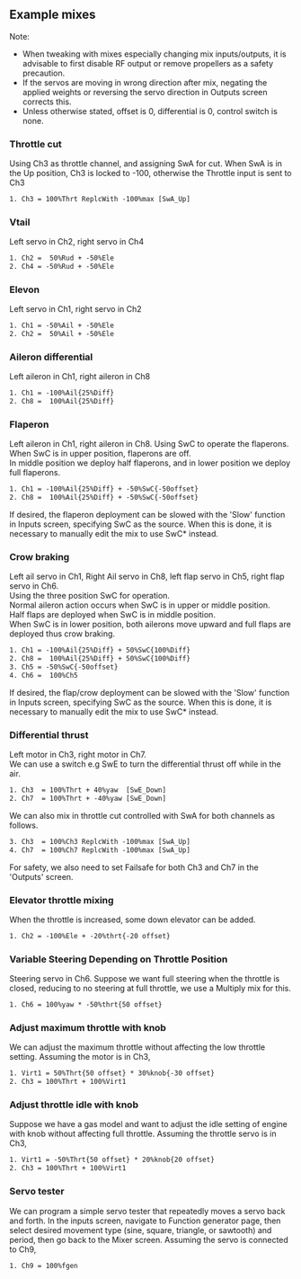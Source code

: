 ## Example mixes

Note:

- When tweaking with mixes especially changing mix inputs/outputs, it is advisable to first disable RF output or remove propellers as a safety precaution.
- If the servos are moving in wrong direction after mix, negating the applied weights or reversing the servo direction in Outputs screen corrects this.
- Unless otherwise stated, offset is 0, differential is 0, control switch is none.

### Throttle cut

Using Ch3 as throttle channel, and assigning SwA for cut. When SwA is in the Up position, Ch3 is locked to -100, otherwise the Throttle input is sent to Ch3

```txt
1. Ch3 = 100%Thrt ReplcWith -100%max [SwA_Up]
```

### Vtail

Left servo in Ch2, right servo in Ch4

```txt
1. Ch2 =  50%Rud + -50%Ele
2. Ch4 = -50%Rud + -50%Ele
```

### Elevon

Left servo in Ch1, right servo in Ch2

```txt
1. Ch1 = -50%Ail + -50%Ele
2. Ch2 =  50%Ail + -50%Ele
```

### Aileron differential

Left aileron in Ch1, right aileron in Ch8

```txt
1. Ch1 = -100%Ail{25%Diff}
2. Ch8 =  100%Ail{25%Diff}
```

### Flaperon

Left aileron in Ch1, right aileron in Ch8. Using SwC to operate the flaperons.
<br>When SwC is in upper position, flaperons are off.
<br>In middle position we deploy half flaperons, and in lower position we deploy full flaperons.

```txt
1. Ch1 = -100%Ail{25%Diff} + -50%SwC{-50offset}
2. Ch8 =  100%Ail{25%Diff} + -50%SwC{-50offset}
```

If desired, the flaperon deployment can be slowed with the 'Slow' function in Inputs screen, specifying
SwC as the source. When this is done, it is necessary to manually edit the mix to use SwC\* instead.

### Crow braking

Left ail servo in Ch1, Right Ail servo in Ch8, left flap servo in Ch5, right flap servo in Ch6.
<br>Using the three position SwC for operation.
<br>Normal aileron action occurs when SwC is in upper or middle position.
<br>Half flaps are deployed when SwC is in middle position.
<br>When SwC is in lower position, both ailerons move upward and full flaps are deployed
thus crow braking.

```txt
1. Ch1 = -100%Ail{25%Diff} + 50%SwC{100%Diff}
2. Ch8 =  100%Ail{25%Diff} + 50%SwC{100%Diff}
3. Ch5 = -50%SwC{-50offset}
4. Ch6 =  100%Ch5
```

If desired, the flap/crow deployment can be slowed with the 'Slow' function in Inputs screen, specifying
SwC as the source. When this is done, it is necessary to manually edit the mix to use SwC\* instead.

### Differential thrust

Left motor in Ch3, right motor in Ch7.
<br>We can use a switch e.g SwE to turn the differential thrust off while in the air.

```txt
1. Ch3  = 100%Thrt + 40%yaw  [SwE_Down]
2. Ch7  = 100%Thrt + -40%yaw [SwE_Down]
```

We can also mix in throttle cut controlled with SwA for both channels as follows.

```txt
3. Ch3  = 100%Ch3 ReplcWith -100%max [SwA_Up]
4. Ch7  = 100%Ch7 ReplcWith -100%max [SwA_Up]
```

For safety, we also need to set Failsafe for both Ch3 and Ch7 in the 'Outputs' screen.

### Elevator throttle mixing

When the throttle is increased, some down elevator can be added.

```txt
1. Ch2 = -100%Ele + -20%thrt{-20 offset}
```

### Variable Steering Depending on Throttle Position

Steering servo in Ch6. Suppose we want full steering when the throttle is closed, reducing to no steering at full throttle, we use a Multiply mix for this.

```txt
1. Ch6 = 100%yaw * -50%thrt{50 offset}
```

### Adjust maximum throttle with knob

We can adjust the maximum throttle without affecting the low throttle setting.
Assuming the motor is in Ch3,

```txt
1. Virt1 = 50%Thrt{50 offset} * 30%knob{-30 offset}
2. Ch3 = 100%Thrt + 100%Virt1
```

### Adjust throttle idle with knob

Suppose we have a gas model and want to adjust the idle setting of engine with knob without affecting full throttle.
Assuming the throttle servo is in Ch3,

```txt
1. Virt1 = -50%Thrt{50 offset} * 20%knob{20 offset}
2. Ch3 = 100%Thrt + 100%Virt1
```

### Servo tester

We can program a simple servo tester that repeatedly moves a servo back and forth.
In the inputs screen, navigate to Function generator page, then select desired movement type (sine, square, triangle, or sawtooth) and period, then go back to the Mixer screen.
Assuming the servo is connected to Ch9,

```txt
1. Ch9 = 100%fgen
```
